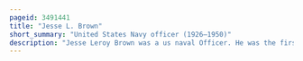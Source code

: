 ```yaml
---
pageid: 3491441
title: "Jesse L. Brown"
short_summary: "United States Navy officer (1926–1950)"
description: "Jesse Leroy Brown was a us naval Officer. He was the first african-american Aviator to complete the united States navy's basic Flight Training Program the first african-american naval Officer killed in the korean War and a Recipient of the distinguished Flying Cross."
---
```

